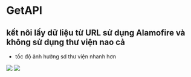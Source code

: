 # GetAPI
## kết nôi lấy dữ liệu từ URL sử dụng Alamofire và không sử dụng thư viện nao cả
- tốc độ ảnh hưởng sd thư viện nhanh hơn

 <img src="1.URLSection\2020-07-28 00.08.30.gif">
 <img src="3.SearchItuneAPi\2020-07-22 00.05.53.gif">

